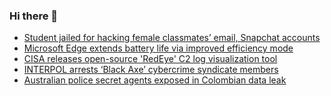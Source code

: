 ### Hi there 👋

<!--START_SECTION:feed-->
* [Student jailed for hacking female classmates’ email, Snapchat accounts](https://www.bleepingcomputer.com/news/security/student-jailed-for-hacking-female-classmates-email-snapchat-accounts/)
* [Microsoft Edge extends battery life via improved efficiency mode](https://www.bleepingcomputer.com/news/microsoft/microsoft-edge-extends-battery-life-via-improved-efficiency-mode/)
* [CISA releases open-source 'RedEye' C2 log visualization tool](https://www.bleepingcomputer.com/news/security/cisa-releases-open-source-redeye-c2-log-visualization-tool/)
* [INTERPOL arrests ‘Black Axe’ cybercrime syndicate members](https://www.bleepingcomputer.com/news/security/interpol-arrests-black-axe-cybercrime-syndicate-members/)
* [Australian police secret agents exposed in Colombian data leak](https://www.bleepingcomputer.com/news/security/australian-police-secret-agents-exposed-in-colombian-data-leak/)
<!--END_SECTION:feed-->

<!--
**frankenk/frankenk** is a ✨ _special_ ✨ repository because its `README.md` (this file) appears on your GitHub profile.

Here are some ideas to get you started:

- 🔭 I’m currently working on ...
- 🌱 I’m currently learning ...
- 👯 I’m looking to collaborate on ...
- 🤔 I’m looking for help with ...
- 💬 Ask me about ...
- 📫 How to reach me: ...
- 😄 Pronouns: ...
- ⚡ Fun fact: ...
-->



